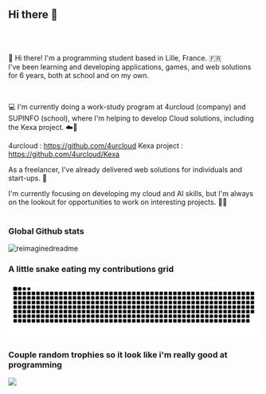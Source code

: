 ## Hi there 👋

<br/>
<br/>

👋 Hi there! I'm a programming student based in Lille, France. 🇫🇷 
<br/>
I've been learning and developing applications, games, and web solutions for 6 years, both at school and on my own.

<br/>


💻 I'm currently doing a work-study program at 4urcloud (company) and SUPINFO (school), where I'm helping to develop Cloud solutions, including the Kexa project. ☁️🚀
<br/>

4urcloud : https://github.com/4urcloud
Kexa project : https://github.com/4urcloud/Kexa
<br/>

As a freelancer, I've already delivered web solutions for individuals and start-ups. 🌟

I'm currently focusing on developing my cloud and AI skills, but I'm always on the lookout for opportunities to work on interesting projects. 🔭🌐
<br/>
<br/>

### Global Github stats
<img src="https://myreadme.vercel.app/api/embed/aeppling?panels=userstatistics,toprepositories,toplanguages,commitgraph" alt="reimaginedreadme" />

### A little snake eating my contributions grid
<img src="https://raw.githubusercontent.com/aeppling/aeppling/output/github-contribution-grid-snake.svg">


### Couple random trophies so it look like i'm really good at programming
<img src="https://github-profile-trophy.vercel.app/?username=aeppling&theme=juicyfresh&no-bg=true" />

<!--
**aeppling/aeppling** is a ✨ _special_ ✨ repository because its `README.md` (this file) appears on your GitHub profile.
Here are some ideas to get you started:

- 🔭 I’m currently working on ...
- 🌱 I’m currently learning ...
- 👯 I’m looking to collaborate on ...
- 🤔 I’m looking for help with ...
- 💬 Ask me about ...
- 📫 How to reach me: ...
- 😄 Pronouns: ...
- ⚡ Fun fact: ...
-->
